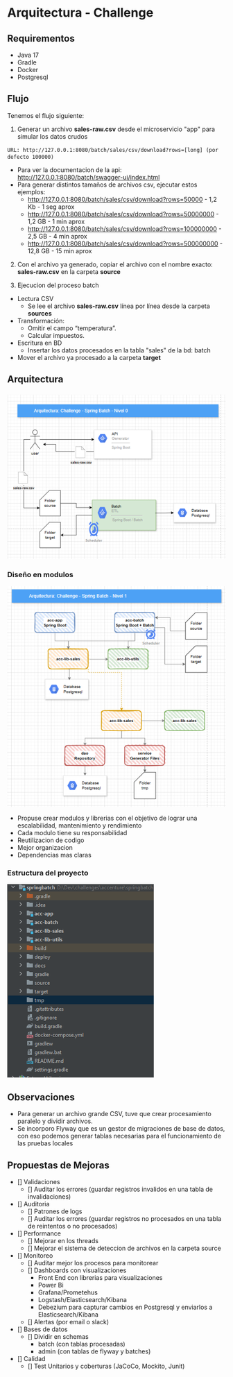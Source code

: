 # Arquitectura - Challenge

## Requirementos
- Java 17
- Gradle
- Docker
- Postgresql

## Flujo
Tenemos el flujo siguiente:
1. Generar un archivo **sales-raw.csv** desde el microservicio "app" para simular los datos crudos 
```
URL: http://127.0.0.1:8080/batch/sales/csv/download?rows=[long] (por defecto 100000)
```
- Para ver la documentacion de la api: http://127.0.0.1:8080/batch/swagger-ui/index.html
- Para generar distintos tamaños de archivos csv, ejecutar estos ejemplos:
  - http://127.0.0.1:8080/batch/sales/csv/download?rows=50000 - 1,2 Kb - 1 seg aprox
  - http://127.0.0.1:8080/batch/sales/csv/download?rows=50000000 - 1,2 GB - 1 min aprox
  - http://127.0.0.1:8080/batch/sales/csv/download?rows=100000000 - 2,5 GB - 4 min aprox
  - http://127.0.0.1:8080/batch/sales/csv/download?rows=500000000 - 12,8 GB - 15 min aprox

2. Con el archivo ya generado, copiar el archivo con el nombre exacto: **sales-raw.csv** en la carpeta **source**

3. Ejecucion del proceso batch
- Lectura CSV
  - Se lee el archivo **sales-raw.csv** línea por línea desde la carpeta **sources**
- Transformación:
    - Omitir el campo “temperatura”.
    - Calcular impuestos.
- Escritura en BD 
  - Insertar los datos procesados en la tabla "sales" de la bd: batch
- Mover el archivo ya procesado a la carpeta **target**

## Arquitectura

### 
![img.png](images/nivel_0.png)

### Diseño en modulos

![img_1.png](images/nivel_1.png)

- Propuse crear modulos y librerias con el objetivo de lograr una escalabilidad, mantenimiento y rendimiento
- Cada modulo tiene su responsabilidad
- Reutilizacion de codigo
- Mejor organizacion
- Dependencias mas claras

### Estructura del proyecto

![img.png](images/estructura_proyecto.png)
## Observaciones
- Para generar un archivo grande CSV, tuve que crear procesamiento paralelo y dividir archivos.
- Se incorporo Flyway que es un gestor de migraciones de base de datos, con eso podemos generar tablas necesarias para el funcionamiento de las pruebas locales

## Propuestas de Mejoras
- [] Validaciones
  - [] Auditar los errores (guardar registros invalidos en una tabla de invalidaciones)
- [] Auditoria
  - [] Patrones de logs
  - [] Auditar los errores (guardar registros no procesados en una tabla de reintentos o no procesados)  
- [] Performance
  - [] Mejorar en los threads
  - [] Mejorar el sistema de deteccion de archivos en la carpeta source
- [] Monitoreo
  - [] Auditar mejor los procesos para monitorear
  - [] Dashboards con visualizaciones 
    - Front End con librerias para visualizaciones
    - Power Bi
    - Grafana/Prometehus
    - Logstash/Elasticsearch/Kibana
    - Debezium para capturar cambios en Postgresql y enviarlos a Elasticsearch/Kibana
  - [] Alertas (por email o slack)
- [] Bases de datos
  - [] Dividir en schemas 
    - batch (con tablas procesadas)
    - admin (con tablas de flyway y batches)
- [] Calidad
  - [] Test Unitarios y coberturas (JaCoCo, Mockito, Junit)

